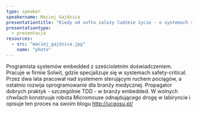 ```yaml
---
type: speaker
speakername: Maciej Gajdzica
presentationtitle: "Kiedy od softu zależy ludzkie życie - o systemach safety-critical"
presentationtype: 
  - prezentacja
resources:
  - src: "maciej_gajdzica.jpg"
    name: "photo"
---
```


Programista systemów embedded z sześcioletnim doświadczeniem. Pracuje w firmie Solwit, gdzie specjalizuje się w systemach safety-critical. Przez dwa lata pracował nad systemem sterującym ruchem pociągów, a ostatnio rozwija oprogramowanie dla branży medycznej. Propagator dobrych praktyk - szczególnie TDD - w branży embedded. W wolnych chwilach konstruuje robota Micromouse odnajdującego drogę w labiryncie i opisuje ten proces na swoim blogu http://ucgosu.pl/
